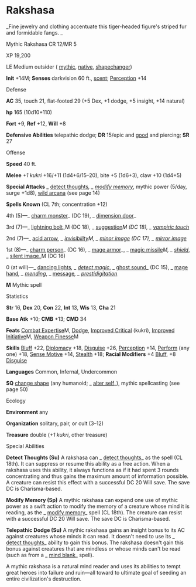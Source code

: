 # Rakshasa

_Fine jewelry and clothing accentuate this tiger-headed figure's striped fur and formidable fangs. _

Mythic Rakshasa CR 12/MR 5

XP 19,200

LE Medium outsider ( [mythic](mythicAdventures/mythicMonsters.md#_mythic-subtype), [native](monsters/creatureTypes.md#_native-subtype), [shapechanger](monsters/creatureTypes.md#_shapechanger-subtype))

**Init** +14M; **Senses** darkvision 60 ft., [scent](monsters/universalMonsterRules.md#_scent); [Perception](skills/perception.md#_perception) +14

Defense

**AC** 35, touch 21, flat-footed 29 (+5 Dex, +1 dodge, +5 insight, +14 natural)

**hp** 165 (10d10+110)

**Fort** +9, **Ref** +12, **Will** +8

**Defensive Abilities** telepathic dodge; **DR** 15/epic and [good](monsters/creatureTypes.md#_good-subtype) and piercing; **SR** 27

Offense

**Speed** 40 ft.

**Melee** _+1 kukri_ +16/+11 (1d4+6/15–20), bite +5 (1d6+3), claw +10 (1d4+5)

**Special Attacks** _ [detect thoughts](spells/detectThoughts.md#_detect-thoughts)_, _ [modify memory](spells/modifyMemory.md#_modify-memory)_, mythic power (5/day, surge +1d8), [wild arcana](mythicAdventures/mythicHeroes/archmage.md#_wild-arcana) (see page 14)

**Spells Known** (CL 7th; concentration +12)

4th (5)—_ [charm monster](spells/charmMonster.md#_charm-monster)_ (DC 19), _ [dimension door](spells/dimensionDoor.md#_dimension-door)_

3rd (7)—_ [lightning bolt](spells/lightningBolt.md#_lightning-bolt)_M (DC 18), _ [suggestion](spells/suggestion.md#_suggestion)_M (DC 18), _ [vampiric touch](spells/vampiricTouch.md#_vampiric-touch)_

2nd (7)—_ [acid arrow](spells/acidArrow.md#_acid-arrow)_, _ [invisibility](spells/invisibility.md#_invisibility)_M, _ [minor image](spells/minorImage.md#_minor-image)_ (DC 17), _ [mirror image](spells/mirrorImage.md#_mirror-image)_

1st (8)—_ [charm person](spells/charmPerson.md#_charm-person)_ (DC 16), _ [mage armor](spells/mageArmor.md#_mage-armor)_, _ [magic missile](spells/magicMissile.md#_magic-missile)_M, _ [shield](spells/shield.md#_shield)_, _ [silent image](spells/silentImage.md#_silent-image)_M (DC 16)

0 (at will)—_ [dancing lights](spells/dancingLights.md#_dancing-lights)_, _ [detect magic](spells/detectMagic.md#_detect-magic)_, _ [ghost sound](spells/ghostSound.md#_ghost-sound)_ (DC 15), _ [mage hand](spells/mageHand.md#_mage-hand)_, _ [mending](spells/mending.md#_mending)_, _ [message](spells/message.md#_message)_, _ [prestidigitation](spells/prestidigitation.md#_prestidigitation)_

**M** Mythic spell

Statistics

**Str** 16, **Dex** 20, **Con** 22, **Int** 13, **Wis** 13, **Cha** 21

**Base Atk** +10; **CMB** +13; **CMD** 34

**Feats** [Combat Expertise](mythicAdventures/mythicFeats.md#_combat-expertise-mythic)M, [Dodge](feats.md#_dodge), [Improved Critical](feats.md#_improved-critical) (kukri), [Improved Initiative](mythicAdventures/mythicFeats.md#_improved-initiative-mythic)M, [Weapon Finesse](mythicAdventures/mythicFeats.md#_weapon-finesse-mythic)M

**Skills** [Bluff](skills/bluff.md#_bluff) +22, [Diplomacy](skills/diplomacy.md#_diplomacy) +18, [Disguise](skills/disguise.md#_disguise) +26, [Perception](skills/perception.md#_perception) +14, [Perform](skills/perform.md#_perform) (any one) +18, [Sense Motive](skills/senseMotive.md#_sense-motive) +14, [Stealth](skills/stealth.md#_stealth) +18; **Racial Modifiers** +4 [Bluff](skills/bluff.md#_bluff), +8 [Disguise](skills/disguise.md#_disguise)

**Languages** Common, Infernal, Undercommon

**SQ** [change shape](monsters/universalMonsterRules.md#_change-shape) (any humanoid; _ [alter self](spells/alterSelf.md#_alter-self)_), mythic spellcasting (see page 50)

Ecology

**Environment** any

**Organization** solitary, pair, or cult (3–12)

**Treasure** double (_+1 kukri_, other treasure)

Special Abilities

**Detect Thoughts (Su)** A rakshasa can _ [detect thoughts](spells/detectThoughts.md#_detect-thoughts)_ as the spell (CL 18th). It can suppress or resume this ability as a free action. When a rakshasa uses this ability, it always functions as if it had spent 3 rounds concentrating and thus gains the maximum amount of information possible. A creature can resist this effect with a successful DC 20 Will save. The save DC is Charisma-based.

**Modify Memory (Sp)** A mythic rakshasa can expend one use of mythic power as a swift action to modify the memory of a creature whose mind it is reading, as the _ [modify memory](spells/modifyMemory.md#_modify-memory)_ spell (CL 18th). The creature can resist with a successful DC 20 Will save. The save DC is Charisma-based.

**Telepathic Dodge (Su)** A mythic rakshasa gains an insight bonus to its AC against creatures whose minds it can read. It doesn't need to use its _ [detect thoughts](spells/detectThoughts.md#_detect-thoughts)_ ability to gain this bonus. The rakshasa doesn't gain this bonus against creatures that are mindless or whose minds can't be read (such as from a _ [mind blank](spells/mindBlank.md#_mind-blank)_ spell).

A mythic rakshasa is a natural mind reader and uses its abilities to tempt great heroes into failure and ruin—all toward to ultimate goal of seeding an entire civilization's destruction.

